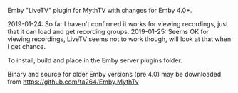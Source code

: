 Emby "LiveTV" plugin for MythTV with changes for Emby 4.0+. 

2019-01-24: So far I haven't confirmed it works for viewing recordings, just that it can load and get recording groups.
2019-01-25: Seems OK for viewing recordings, LiveTV seems not to work though, will look at that when I get chance.

To install, build and place in the Emby server plugins folder.

Binary and source for older Emby versions (pre 4.0) may be downloaded from https://github.com/ta264/Emby.MythTv
